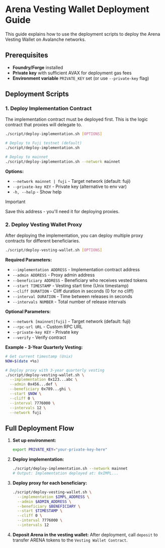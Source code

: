 # Arena Vesting Wallet Deployment Guide

This guide explains how to use the deployment scripts to deploy the Arena Vesting Wallet on Avalanche networks.

## Prerequisites

- **Foundry/Forge** installed
- **Private key** with sufficient AVAX for deployment gas fees
- **Environment variable** `PRIVATE_KEY` set (or use `--private-key` flag)

## Deployment Scripts

### 1. Deploy Implementation Contract

The implementation contract must be deployed first. This is the logic contract that proxies will delegate to.

```sh
./script/deploy-implementation.sh [OPTIONS]

# Deploy to Fuji testnet (default)
./script/deploy-implementation.sh

# Deploy to mainnet
./script/deploy-implementation.sh --network mainnet
```

**Options:**

- `--network mainnet | fuji` - Target network (default: fuji)
- `--private-key KEY` - Private key (alternative to env var)
- `-h, --help` - Show help

> [!IMPORTANT]
> Save this address - you'll need it for deploying proxies.

### 2. Deploy Vesting Wallet Proxy

After deploying the implementation, you can deploy multiple proxy contracts for different beneficiaries.

```bash
./script/deploy-vesting-wallet.sh [OPTIONS]
```

**Required Parameters:**

- `--implementation ADDRESS` - Implementation contract address
- `--admin ADDRESS` - Proxy admin address
- `--beneficiary ADDRESS` - Beneficiary who receives vested tokens
- `--start TIMESTAMP` - Vesting start time (Unix timestamp)
- `--cliff DURATION` - Cliff duration in seconds (0 for no cliff)
- `--interval DURATION` - Time between releases in seconds
- `--intervals NUMBER` - Total number of release intervals

**Optional Parameters:**

- `--network [mainnet|fuji]` - Target network (default: fuji)
- `--rpc-url URL` - Custom RPC URL
- `--private-key KEY` - Private key
- `--verify` - Verify contract

**Example - 3-Year Quarterly Vesting:**

```bash
# Get current timestamp (Unix)
NOW=$(date +%s)

# Deploy proxy with 3-year quarterly vesting
./script/deploy-vesting-wallet.sh \
  --implementation 0x123...abc \
  --admin 0x456...def \
  --beneficiary 0x789...ghi \
  --start $NOW \
  --cliff 0 \
  --interval 7776000 \
  --intervals 12 \
  --network fuji
```

## Full Deployment Flow

1. **Set up environment:**

   ```bash
   export PRIVATE_KEY="your-private-key-here"
   ```

2. **Deploy implementation:**

   ```bash
   ./script/deploy-implementation.sh --network mainnet
   # Output: Implementation deployed at: 0xIMPL...
   ```

3. **Deploy proxy for each beneficiary:**

   ```bash
   ./script/deploy-vesting-wallet.sh \
     --implementation $IMPL_ADDRESS \
     --admin $ADMIN_ADDRESS \
     --beneficiary $BENEFICIARY \
     --start $TIMESTAMP \
     --cliff 0 \
     --interval 7776000 \
     --intervals 12
   ```

4. **Deposit Arena in the vesting wallet:**
   After deployment, call `deposit` to transfer ARENA tokens to the `Vesting Wallet Contract`.
